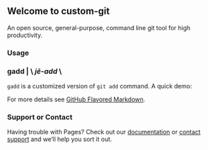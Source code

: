 ## Welcome to custom-git

An open source, general-purpose, command line git tool for high productivity.

### Usage

### gadd | \\ *j**ē**-add* \\
`gadd` is a customized version of `git add` command.
A quick demo:
<div>
    <script id="asciicast-g3BNw6dsZpYqNH8bj0SF6U2pZ" src="https://asciinema.org/a/g3BNw6dsZpYqNH8bj0SF6U2pZ.js" data-cols="175" data-rows="35"></script>
</div>

For more details see [GitHub Flavored Markdown](https://guides.github.com/features/mastering-markdown/).

### Support or Contact

Having trouble with Pages? Check out our [documentation](https://docs.github.com/categories/github-pages-basics/) or [contact support](https://support.github.com/contact) and we’ll help you sort it out.
